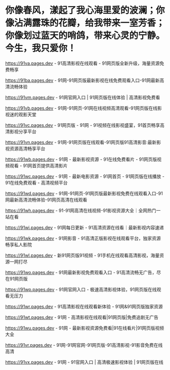 # 你像春风，漾起了我心海里爱的波澜；你像沾满露珠的花瓣，给我带来一室芳香；你像划过蓝天的哨鸽，带来心灵的宁静。今生，我只爱你！

https://91va.pages.dev - 91高清影视在线观看 - 91网页版全新升级，海量资源免费畅享

https://91ba.pages.dev - 91网-91网页版最新影视在线免费观看入口-91网最新高清流畅体验

https://91vm.pages.dev - 91网官网入口 | 91网页版在线体验 | 高清影视免费看

https://91vb.pages.dev - 91网-91网页-91网在线视频高清观看-91网页版在线影视迷的观影天堂

https://91vc.pages.dev - 91网页版 - 91网 - 91视频在线影视盛宴，91首页畅享高清影视分享平台

https://91vn.pages.dev - 91网-91网页版在线观看-91网页版91高清影音:最新影视资源高清畅享平台

https://91wb.pages.dev - 91网 - 最新影视资源 - 91在线免费看片 - 91网页版视频观看 - 91网首页提供高清影片

https://91wc.pages.dev - 91网 - 最新电影资源 - 91网首页 - 91网页版在线播放 - 91在线免费观看 - 高清视频平台

https://91wd.pages.dev - 91网-91网页-91网页版最新影视免费在线观看入口-91网最新高清流畅体验-91网页高清在线观看

https://91wh.pages.dev - 91-91网高清在线视频-91影视资源大全｜全网热门一站在看

https://91wi.pages.dev - 91网每日更新 - 91高清资源在线看｜最新影视内容速递

https://91wk.pages.dev - 91网影音 - 91高清正版影视在线观看平台，独家资源畅享私人影院

https://91wl.pages.dev - 新91网页版91视频 - 91手机在线观看高清影视，海量资源一网打尽

https://91wo.pages.dev - 91网最新影视免费观看入口 - 91高清流畅无广告，尽在91网页版

https://91wp.pages.dev - 91网官网入口 - 极速高清影视体验，91网页版在线观看无压力

https://91wr.pages.dev - 91高清影视在线观看新体验 - 91网&91网页版独家资源

https://91wt.pages.dev - 91网 - 高清影视在线观看|91网页版|免费追剧无广告

https://91wu.pages.dev - 91网 - 最新影视资源免费看|91在线看片|91网页版视频大全

https://91vr.pages.dev - 91网-91网官网-91网页版-91高清影视-91影音免费在线高清

https://91vx.pages.dev - 91网 - 91官网入口 | 高清极速影视体验 | 91网页版在线
